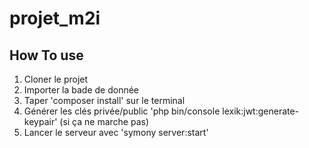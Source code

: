 # projet_m2i

## How To use
1. Cloner le projet
2. Importer la bade de donnée
3. Taper 'composer install' sur le terminal
4. Générer les clés privée/public 'php bin/console lexik:jwt:generate-keypair' (si ça ne marche pas)
5. Lancer le serveur avec 'symony server:start'